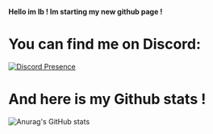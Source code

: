  **Hello im Ib ! Im starting my new github page !**

 # You can find me on Discord:
 
[![Discord Presence](https://lanyard.cnrad.dev/api/805454574638858270)](https://discord.com/users/805454574638858270)

# And here is my Github stats !
![Anurag's GitHub stats](https://github-readme-stats.vercel.app/api?username=Ib69&show_icons=true&theme=radical)
